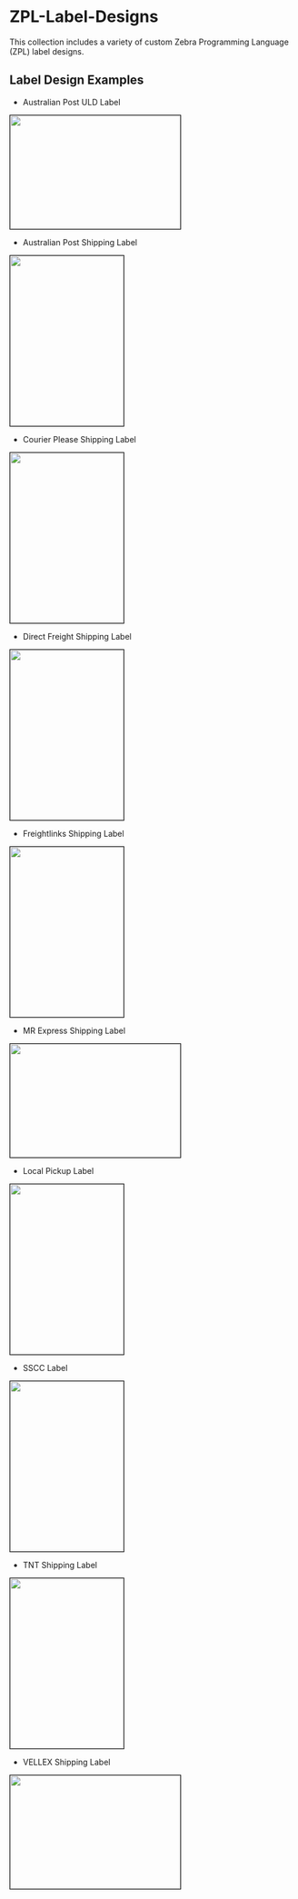 # ZPL-Label-Designs
This collection includes a variety of custom Zebra Programming Language (ZPL) label designs.

## Label Design Examples
- Australian Post ULD Label
<img src="https://github.com/Bamuel/ZPL-Label-Designs/assets/6744113/942274cf-3448-4027-a614-60f62a81a7b6" width="300" height="200" style="border: 1px solid black;">

- Australian Post Shipping Label
<img src="https://github.com/Bamuel/ZPL-Label-Designs/assets/6744113/9fed2d9e-060d-4731-8940-96a342fdfacc" width="200" height="300" style="border: 1px solid black;">

- Courier Please Shipping Label
<img src="https://github.com/Bamuel/ZPL-Label-Designs/assets/6744113/19b1b0ac-5cd0-4adc-b925-121eef2ffe43" width="200" height="300" style="border: 1px solid black;">

- Direct Freight Shipping Label
<img src="https://github.com/Bamuel/ZPL-Label-Designs/assets/6744113/50d754a0-6042-4fc8-b5ee-1ac46f8e0e3c" width="200" height="300" style="border: 1px solid black;">

- Freightlinks Shipping Label
<img src="https://github.com/Bamuel/ZPL-Label-Designs/assets/6744113/357673d2-8f6c-4649-bc00-8b9520f77889" width="200" height="300" style="border: 1px solid black;">

- MR Express Shipping Label
<img src="https://github.com/Bamuel/ZPL-Label-Designs/assets/6744113/aee45523-c416-4cbc-912f-3b4307750cfd" width="300" height="200" style="border: 1px solid black;">

- Local Pickup Label
<img src="https://github.com/Bamuel/ZPL-Label-Designs/assets/6744113/fd4a5710-4dc9-41d3-b81e-4746c5235b29" width="200" height="300" style="border: 1px solid black;">

- SSCC Label
<img src="https://github.com/Bamuel/ZPL-Label-Designs/assets/6744113/72bfdea8-dd32-4bf3-b171-0757589440cd" width="200" height="300" style="border: 1px solid black;">

- TNT Shipping Label
<img src="https://github.com/Bamuel/ZPL-Label-Designs/assets/6744113/89bd3187-eba8-4af7-b282-23ee59308f38" width="200" height="300" style="border: 1px solid black;">

- VELLEX Shipping Label
<img src="https://github.com/Bamuel/ZPL-Label-Designs/assets/6744113/90d249b0-7e32-4754-898e-619c5469280d" width="300" height="200" style="border: 1px solid black;">

